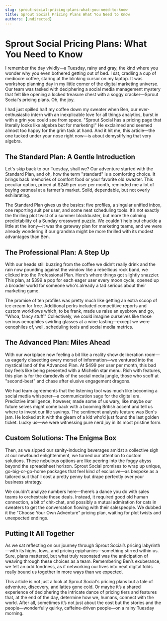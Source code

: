 ```yaml
---
slug: sprout-social-pricing-plans-what-you-need-to-know
title: Sprout Social Pricing Plans What You Need to Know
authors: [undirected]
---
```



# Sprout Social Pricing Plans: What You Need to Know

I remember the day vividly—a Tuesday, rainy and gray, the kind where you wonder why you even bothered getting out of bed. I sat, cradling a cup of mediocre coffee, staring at the blinking cursor on my laptop. It was workshop planning day in my little corner of the digital marketing universe. Our team was tasked with deciphering a social media management mystery that felt like opening a locked treasure chest with a soggy cracker—Sprout Social's pricing plans. Oh, the joy.

I had just spilled half my coffee down my sweater when Ben, our ever-enthusiastic intern with an inexplicable love for all things analytics, burst in with a grin you could see from space. "Sprout Social has a pricing page that literally looks like algebra but for marketing!" He exclaimed and seemed almost too happy for the grim task at hand. And it hit me, this article—the one tucked under your nose right now—is about demystifying that very algebra.

## The Standard Plan: A Gentle Introduction

Let's skip back to our Tuesday, shall we? Our adventure started with the Standard Plan, and oh, how the term "standard" is a comforting choice. It brings back memories of comfort food or your favorite old sweater. This peculiar option, priced at $249 per user per month, reminded me a lot of buying oatmeal at a farmer's market. Solid, dependable, but not overly exhilarating.

The Standard Plan gives us the basics: five profiles, a singular unified inbox, one reporting suit per user, and some neat scheduling tools. It’s not exactly the thrilling plot twist of a summer blockbuster, but more the calming predictability of a Sunday crossword puzzle. We couldn't help but chuckle a little at the irony—it was the gateway plan for marketing teams, and we were already wondering if our grandma might be more thrilled with its modest advantages than Ben.

## The Professional Plan: A Step Up

With our heads still buzzing from the coffee we didn’t really drink and the rain now pounding against the window like a rebellious rock band, we clicked into the Professional Plan. Here’s where things got slightly snazzier. This plan, at $399 a pop for each eager user every moon cycle, opened up a broader world for someone who's already a tad serious about their marketing game.

The promise of ten profiles was pretty much like getting an extra scoop of ice cream for free. Additional perks included competitive reports and custom workflows which, to be frank, made us raise an eyebrow and go, "Whoa, fancy stuff." Collectively, we could imagine ourselves like those serious oenophiles swirling glasses at a wine tasting—except we were oenophiles of, well, scheduling tools and social media metrics.

## The Advanced Plan: Miles Ahead

With our workplace now feeling a bit like a reality show deliberation room—us eagerly dissecting every morsel of information—we ventured into the mystical land of the Advanced Plan. At $499 per user per month, this bad boy feels like being presented with a Michelin star menu. Rich with features, this plan is for the daredevils of the social media jungle, those who scoff at "second-best" and chase after elusive engagement dragons.

We had team agreements that the listening tool was much like becoming a social media whisperer—a communication sage for the digital era. Predictive intelligence, however, made some of us wary, like maybe our future selves might come back with a booming British accent and tell us where to invest our life savings. The sentiment analysis feature was Ben's jam. He looked at it with the gleam of a kid who’d just found the last golden ticket. Lucky us—we were witnessing pure nerd joy in its most pristine form.

## Custom Solutions: The Enigma Box

Then, as we sipped our sanity-inducing beverages amidst a collective sigh at our newfound enlightenment, we turned our attention to custom solutions. These nebulous options are like peering into the foggy abyss beyond the spreadsheet horizon. Sprout Social promises to wrap up unique, go-big-or-go-home packages that feel kind of exclusive—as bespoke as a tailored suit that'll cost a pretty penny but drape perfectly over your business strategy.

We couldn't analyze numbers here—there’s a dance you do with sales teams to orchestrate those deals. Instead, it required good old human connection, a bit of chit-chat, and possibly a mutual admiration for cats in sweaters to get the conversation flowing with their salespeople. We dubbed it the "Choose Your Own Adventure" pricing plan, waiting for plot twists and unexpected endings.

## Putting It All Together

As we sat reflecting on our journey through Sprout Social’s pricing labyrinth—with its highs, lows, and pricing epiphanies—something stirred within us. Sure, plans mattered, but what truly resonated was the anticipation of weaving through these choices as a team. Remembering Ben’s exuberance, we felt an odd fondness, as if networking our lives into neat digital folds really bound us together in more ways than we expected.

This article is not just a look at Sprout Social's pricing plans but a tale of adventure, discovery, and lattes gone cold. Or maybe it’s a shared experience of deciphering the intricate dance of pricing tiers and features that, at the end of the day, determine how we, humans, connect with the world. After all, sometimes it’s not just about the cost but the stories and the people—wonderfully quirky, caffeine-driven people—on a rainy Tuesday morning.